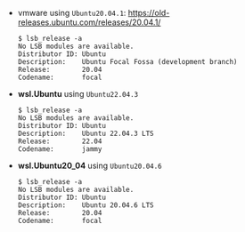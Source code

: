 - vmware using `Ubuntu20.04.1`: https://old-releases.ubuntu.com/releases/20.04.1/
    ```
    $ lsb_release -a
    No LSB modules are available.
    Distributor ID: Ubuntu
    Description:    Ubuntu Focal Fossa (development branch)
    Release:        20.04
    Codename:       focal
    ```
- **wsl.Ubuntu** using `Ubuntu22.04.3`
    ```
    $ lsb_release -a
    No LSB modules are available.
    Distributor ID: Ubuntu
    Description:    Ubuntu 22.04.3 LTS
    Release:        22.04
    Codename:       jammy
    ```
- **wsl.Ubuntu20_04** using `Ubuntu20.04.6`
    ````
    $ lsb_release -a
    No LSB modules are available.
    Distributor ID: Ubuntu
    Description:    Ubuntu 20.04.6 LTS
    Release:        20.04
    Codename:       focal
    ````
